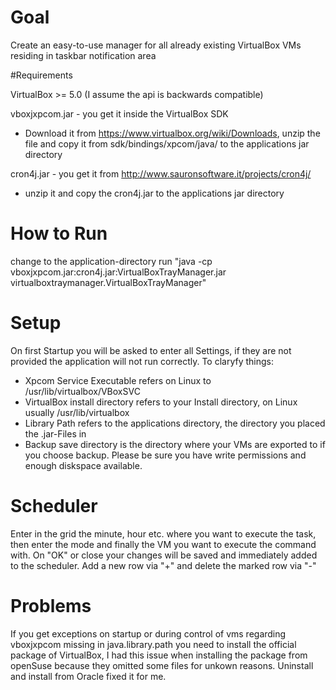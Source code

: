 # Goal

Create an easy-to-use manager for all already existing VirtualBox VMs residing in taskbar notification area

#Requirements

VirtualBox >= 5.0 (I assume the api is backwards compatible)

vboxjxpcom.jar - you get it inside the VirtualBox SDK
* Download it from https://www.virtualbox.org/wiki/Downloads, unzip the file and copy it from sdk/bindings/xpcom/java/ to the applications jar directory

cron4j.jar - you get it from http://www.sauronsoftware.it/projects/cron4j/
* unzip it and copy the cron4j.jar to the applications jar directory

# How to Run

change to the application-directory
run "java -cp vboxjxpcom.jar:cron4j.jar:VirtualBoxTrayManager.jar virtualboxtraymanager.VirtualBoxTrayManager"

# Setup

On first Startup you will be asked to enter all Settings, if they are not provided the application will not run correctly.
To claryfy things:
* Xpcom Service Executable refers on Linux to /usr/lib/virtualbox/VBoxSVC
* VirtualBox install directory refers to your Install directory, on Linux usually /usr/lib/virtualbox
* Library Path refers to the applications directory, the directory you placed the .jar-Files in
* Backup save directory is the directory where your VMs are exported to if you choose backup. Please be sure you have write permissions and enough diskspace available.

# Scheduler

Enter in the grid the minute, hour etc. where you want to execute the task, then enter the mode and finally the VM you want to execute the command with.
On "OK" or close your changes will be saved and immediately added to the scheduler.
Add a new row via "+" and delete the marked row via "-"

# Problems

If you get exceptions on startup or during control of vms regarding vboxjxpcom missing in java.library.path you need to install the official package of VirtualBox, I had this issue when installing the package from openSuse because they omitted some files for unkown reasons. Uninstall and install from Oracle fixed it for me.
